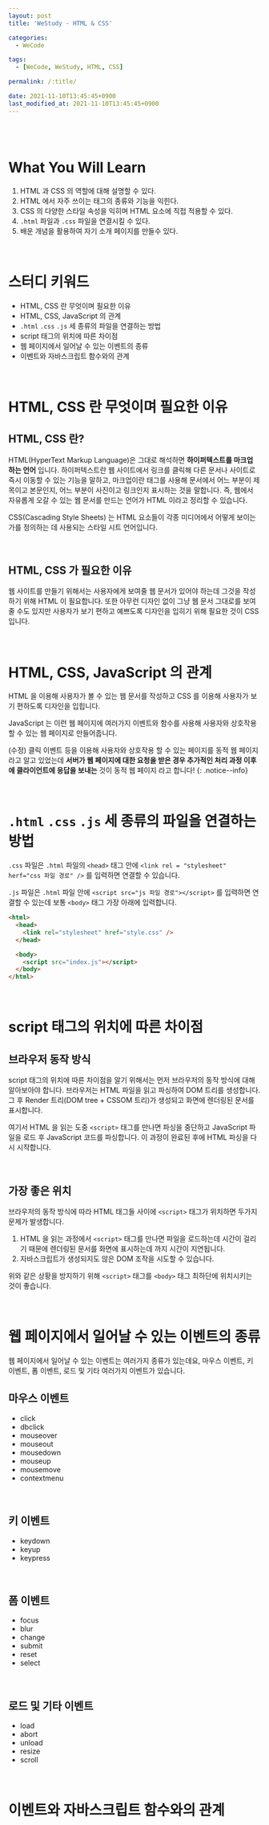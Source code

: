 ```yaml
---
layout: post
title: 'WeStudy - HTML & CSS'

categories:
  - WeCode

tags:
  - [WeCode, WeStudy, HTML, CSS]

permalink: /:title/

date: 2021-11-10T13:45:45+0900
last_modified_at: 2021-11-10T13:45:45+0900
---
```


<br>
<br>

# What You Will Learn

1. HTML 과 CSS 의 역할에 대해 설명할 수 있다.
2. HTML 에서 자주 쓰이는 태그의 종류와 기능을 익힌다.
3. CSS 의 다양한 스타일 속성을 익히며 HTML 요소에 직접 적용할 수 있다.
4. `.html` 파일과 `.css` 파일을 연결시킬 수 있다.
5. 배운 개념을 활용하여 자기 소개 페이지를 만들수 있다.

<br>

# 스터디 키워드

- HTML, CSS 란 무엇이며 필요한 이유
- HTML, CSS, JavaScript 의 관계
- `.html` `.css` `.js` 세 종류의 파일을 연결하는 방법
- script 태그의 위치에 따른 차이점
- 웹 페이지에서 일어날 수 있는 이벤트의 종류
- 이벤트와 자바스크립트 함수와의 관계

<br>

# HTML, CSS 란 무엇이며 필요한 이유

## HTML, CSS 란?

HTML(HyperText Markup Language)은 그대로 해석하면 **하이퍼텍스트를 마크업 하는 언어** 입니다. 하이퍼텍스트란 웹 사이트에서 링크를 클릭해 다른 문서나 사이트로 즉시 이동할 수 있는 기능을 말하고, 마크업이란 태그를 사용해 문서에서 어느 부분이 제목이고 본문인지, 어느 부분이 사진이고 링크인지 표시하는 것을 말합니다. 즉, 웹에서 자유롭게 오갈 수 있는 웹 문서를 만드는 언어가 HTML 이라고 정리할 수 있습니다.

CSS(Cascading Style Sheets) 는 HTML 요소들이 각종 미디어에서 어떻게 보이는가를 정의하는 데 사용되는 스타일 시트 언어입니다.

<br>

## HTML, CSS 가 필요한 이유

웹 사이트를 만들기 위해서는 사용자에게 보여줄 웹 문서가 있어야 하는데 그것을 작성하기 위해 HTML 이 필요합니다. 또한 아무런 디자인 없이 그냥 웹 문서 그대로를 보여줄 수도 있지만 사용자가 보기 편하고 예쁘도록 디자인을 입히기 위해 필요한 것이 CSS 입니다.

<br>

# HTML, CSS, JavaScript 의 관계

HTML 을 이용해 사용자가 볼 수 있는 웹 문서를 작성하고 CSS 를 이용해 사용자가 보기 편하도록 디자인을 입힙니다.

JavaScript 는 이런 웹 페이지에 여러가지 이벤트와 함수를 사용해 사용자와 상호작용 할 수 있는 웹 페이지로 만들어줍니다.

(수정) 클릭 이벤트 등을 이용해 사용자와 상호작용 할 수 있는 페이지를 동적 웹 페이지라고 알고 있었는데 **서버가 웹 페이지에 대한 요청을 받은 경우 추가적인 처리 과정 이후에 클라이언트에 응답을 보내는** 것이 동적 웹 페이지 라고 합니다!
{: .notice--info}

<br>

# `.html` `.css` `.js` 세 종류의 파일을 연결하는 방법

`.css` 파일은 `.html` 파일의 `<head>` 태그 안에 `<link rel = "stylesheet" herf="css 파일 경로" />` 를 입력하면 연결할 수 있습니다.

`.js` 파일은 `.html` 파일 안에 `<script src="js 파일 경로"></script>` 를 입력하면 연결할 수 있는데 보통 `<body>` 태그 가장 아래에 입력합니다.

```html
<html>
  <head>
    <link rel="stylesheet" href="style.css" />
  </head>

  <body>
    <script src="index.js"></script>
  </body>
</html>
```

<br>

# script 태그의 위치에 따른 차이점

## 브라우저 동작 방식

script 태그의 위치에 따른 차이점을 알기 위해서는 먼저 브라우저의 동작 방식에 대해 알아보아야 합니다. 브라우저는 HTML 파일을 읽고 파싱하여 DOM 트리를 생성합니다. 그 후 Render 트리(DOM tree + CSSOM 트리)가 생성되고 화면에 렌더링된 문서를 표시합니다.

여기서 HTML 을 읽는 도중 `<script>` 태그를 만나면 파싱을 중단하고 JavaScript 파일을 로드 후 JavaScript 코드를 파싱합니다. 이 과정이 완료된 후에 HTML 파싱을 다시 시작합니다.

<br>

## 가장 좋은 위치

브라우저의 동작 방식에 따라 HTML 태그들 사이에 `<script>` 태그가 위치하면 두가지 문제가 발생합니다.

1. HTML 을 읽는 과정에서 `<script>` 태그를 만나면 파일을 로드하는데 시간이 걸리기 때문에 렌더링된 문서를 화면에 표시하는데 까지 시간이 지연됩니다.
2. 자바스크립트가 생성되지도 않은 DOM 조작을 시도할 수 있습니다.

위와 같은 상황을 방지하기 위해 `<script>` 태그를 `<body>` 태그 최하단에 위치시키는 것이 좋습니다.

<br>

# 웹 페이지에서 일어날 수 있는 이벤트의 종류

웹 페이지에서 일어날 수 있는 이벤트는 여러가지 종류가 있는데요, 마우스 이벤트, 키 이벤트, 폼 이벤트, 로드 및 기타 여러가지 이벤트가 있습니다.

## 마우스 이벤트

- click
- dbclick
- mouseover
- mouseout
- mousedown
- mouseup
- mousemove
- contextmenu

<br>

## 키 이벤트

- keydown
- keyup
- keypress

<br>

## 폼 이벤트

- focus
- blur
- change
- submit
- reset
- select

<br>

## 로드 및 기타 이벤트

- load
- abort
- unload
- resize
- scroll

<br>

# 이벤트와 자바스크립트 함수와의 관계
